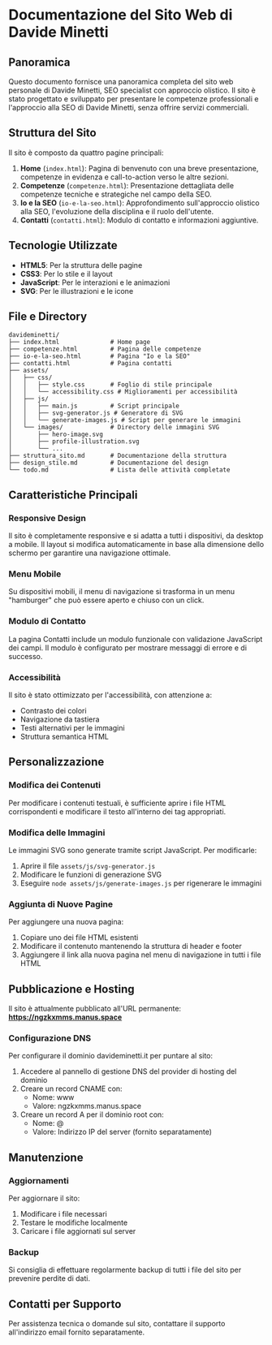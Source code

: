 # Documentazione del Sito Web di Davide Minetti

## Panoramica

Questo documento fornisce una panoramica completa del sito web personale di Davide Minetti, SEO specialist con approccio olistico. Il sito è stato progettato e sviluppato per presentare le competenze professionali e l'approccio alla SEO di Davide Minetti, senza offrire servizi commerciali.

## Struttura del Sito

Il sito è composto da quattro pagine principali:

1. **Home** (`index.html`): Pagina di benvenuto con una breve presentazione, competenze in evidenza e call-to-action verso le altre sezioni.
2. **Competenze** (`competenze.html`): Presentazione dettagliata delle competenze tecniche e strategiche nel campo della SEO.
3. **Io e la SEO** (`io-e-la-seo.html`): Approfondimento sull'approccio olistico alla SEO, l'evoluzione della disciplina e il ruolo dell'utente.
4. **Contatti** (`contatti.html`): Modulo di contatto e informazioni aggiuntive.

## Tecnologie Utilizzate

- **HTML5**: Per la struttura delle pagine
- **CSS3**: Per lo stile e il layout
- **JavaScript**: Per le interazioni e le animazioni
- **SVG**: Per le illustrazioni e le icone

## File e Directory

```
davideminetti/
├── index.html              # Home page
├── competenze.html         # Pagina delle competenze
├── io-e-la-seo.html        # Pagina "Io e la SEO"
├── contatti.html           # Pagina contatti
├── assets/
│   ├── css/
│   │   ├── style.css       # Foglio di stile principale
│   │   └── accessibility.css # Miglioramenti per accessibilità
│   ├── js/
│   │   ├── main.js         # Script principale
│   │   ├── svg-generator.js # Generatore di SVG
│   │   └── generate-images.js # Script per generare le immagini
│   └── images/             # Directory delle immagini SVG
│       ├── hero-image.svg
│       ├── profile-illustration.svg
│       └── ...
├── struttura_sito.md       # Documentazione della struttura
├── design_stile.md         # Documentazione del design
└── todo.md                 # Lista delle attività completate
```

## Caratteristiche Principali

### Responsive Design

Il sito è completamente responsive e si adatta a tutti i dispositivi, da desktop a mobile. Il layout si modifica automaticamente in base alla dimensione dello schermo per garantire una navigazione ottimale.

### Menu Mobile

Su dispositivi mobili, il menu di navigazione si trasforma in un menu "hamburger" che può essere aperto e chiuso con un click.

### Modulo di Contatto

La pagina Contatti include un modulo funzionale con validazione JavaScript dei campi. Il modulo è configurato per mostrare messaggi di errore e di successo.

### Accessibilità

Il sito è stato ottimizzato per l'accessibilità, con attenzione a:
- Contrasto dei colori
- Navigazione da tastiera
- Testi alternativi per le immagini
- Struttura semantica HTML

## Personalizzazione

### Modifica dei Contenuti

Per modificare i contenuti testuali, è sufficiente aprire i file HTML corrispondenti e modificare il testo all'interno dei tag appropriati.

### Modifica delle Immagini

Le immagini SVG sono generate tramite script JavaScript. Per modificarle:

1. Aprire il file `assets/js/svg-generator.js`
2. Modificare le funzioni di generazione SVG
3. Eseguire `node assets/js/generate-images.js` per rigenerare le immagini

### Aggiunta di Nuove Pagine

Per aggiungere una nuova pagina:

1. Copiare uno dei file HTML esistenti
2. Modificare il contenuto mantenendo la struttura di header e footer
3. Aggiungere il link alla nuova pagina nel menu di navigazione in tutti i file HTML

## Pubblicazione e Hosting

Il sito è attualmente pubblicato all'URL permanente:
**https://ngzkxmms.manus.space**

### Configurazione DNS

Per configurare il dominio davideminetti.it per puntare al sito:

1. Accedere al pannello di gestione DNS del provider di hosting del dominio
2. Creare un record CNAME con:
   - Nome: www
   - Valore: ngzkxmms.manus.space
3. Creare un record A per il dominio root con:
   - Nome: @
   - Valore: Indirizzo IP del server (fornito separatamente)

## Manutenzione

### Aggiornamenti

Per aggiornare il sito:
1. Modificare i file necessari
2. Testare le modifiche localmente
3. Caricare i file aggiornati sul server

### Backup

Si consiglia di effettuare regolarmente backup di tutti i file del sito per prevenire perdite di dati.

## Contatti per Supporto

Per assistenza tecnica o domande sul sito, contattare il supporto all'indirizzo email fornito separatamente.
